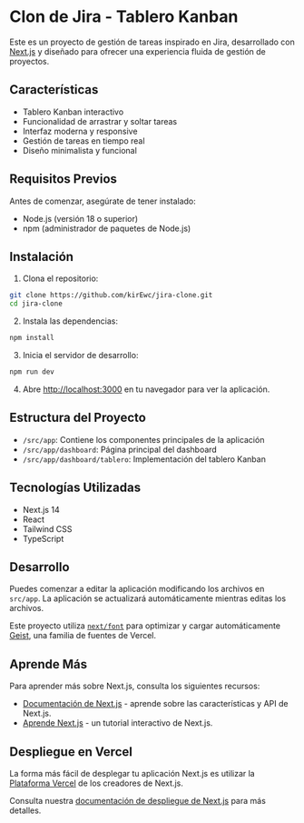 # Clon de Jira - Tablero Kanban

Este es un proyecto de gestión de tareas inspirado en Jira, desarrollado con [Next.js](https://nextjs.org) y diseñado para ofrecer una experiencia fluida de gestión de proyectos.

## Características

- Tablero Kanban interactivo
- Funcionalidad de arrastrar y soltar tareas
- Interfaz moderna y responsive
- Gestión de tareas en tiempo real
- Diseño minimalista y funcional

## Requisitos Previos

Antes de comenzar, asegúrate de tener instalado:

- Node.js (versión 18 o superior)
- npm (administrador de paquetes de Node.js)

## Instalación

1. Clona el repositorio:
```bash
git clone https://github.com/kirEwc/jira-clone.git
cd jira-clone
```

2. Instala las dependencias:
```bash
npm install
```

3. Inicia el servidor de desarrollo:
```bash
npm run dev
```

4. Abre [http://localhost:3000](http://localhost:3000) en tu navegador para ver la aplicación.

## Estructura del Proyecto

- `/src/app`: Contiene los componentes principales de la aplicación
- `/src/app/dashboard`: Página principal del dashboard
- `/src/app/dashboard/tablero`: Implementación del tablero Kanban

## Tecnologías Utilizadas

- Next.js 14
- React
- Tailwind CSS
- TypeScript

## Desarrollo

Puedes comenzar a editar la aplicación modificando los archivos en `src/app`. La aplicación se actualizará automáticamente mientras editas los archivos.

Este proyecto utiliza [`next/font`](https://nextjs.org/docs/app/building-your-application/optimizing/fonts) para optimizar y cargar automáticamente [Geist](https://vercel.com/font), una familia de fuentes de Vercel.

## Aprende Más

Para aprender más sobre Next.js, consulta los siguientes recursos:

- [Documentación de Next.js](https://nextjs.org/docs) - aprende sobre las características y API de Next.js.
- [Aprende Next.js](https://nextjs.org/learn) - un tutorial interactivo de Next.js.

## Despliegue en Vercel

La forma más fácil de desplegar tu aplicación Next.js es utilizar la [Plataforma Vercel](https://vercel.com/new?utm_medium=default-template&filter=next.js&utm_source=create-next-app&utm_campaign=create-next-app-readme) de los creadores de Next.js.

Consulta nuestra [documentación de despliegue de Next.js](https://nextjs.org/docs/app/building-your-application/deploying) para más detalles.
